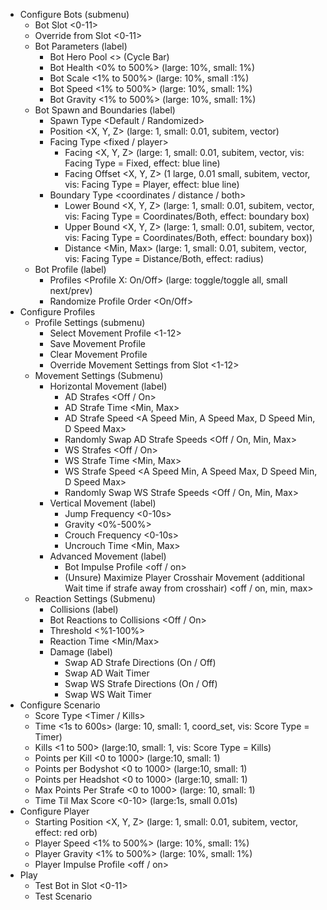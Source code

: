 * Configure Bots (submenu)
  * Bot Slot <0-11>
  * Override from Slot <0-11>
  * Bot Parameters (label)
    * Bot Hero Pool <> (Cycle Bar)
    * Bot Health <0% to 500%> (large: 10%, small: 1%)
    * Bot Scale <1% to 500%> (large: 10%, small :1%)
    * Bot Speed <1% to 500%> (large: 10%, small: 1%)
    * Bot Gravity <1% to 500%> (large: 10%, small: 1%)
  * Bot Spawn and Boundaries (label)
    * Spawn Type <Default / Randomized>
    * Position <X, Y, Z> (large: 1, small: 0.01, subitem, vector)
    * Facing Type <fixed / player>
      * Facing <X, Y, Z> (large: 1, small: 0.01, subitem, vector, vis: Facing Type = Fixed, effect: blue line)
      * Facing Offset <X, Y, Z> (1 large, 0.01 small, subitem, vector, vis: Facing Type = Player, effect: blue line)
    * Boundary Type <coordinates / distance / both>
      * Lower Bound <X, Y, Z> (large: 1, small: 0.01, subitem, vector, vis: Facing Type = Coordinates/Both, effect: boundary box)
      * Upper Bound <X, Y, Z> (large: 1, small: 0.01, subitem, vector, vis: Facing Type = Coordinates/Both, effect: boundary box))
      * Distance <Min, Max> (large: 1, small: 0.01, subitem, vector, vis: Facing Type = Distance/Both, effect: radius)
  * Bot Profile (label)
    * Profiles <Profile X: On/Off> (large: toggle/toggle all, small next/prev)
    * Randomize Profile Order <On/Off>
* Configure Profiles
  * Profile Settings (submenu)
    * Select Movement Profile <1-12>
    * Save Movement Profile
    * Clear Movement Profile
    * Override Movement Settings from Slot <1-12>
  * Movement Settings (Submenu)
    * Horizontal Movement (label)
      * AD Strafes <Off / On>
      * AD Strafe Time <Min, Max>
      * AD Strafe Speed <A Speed Min, A Speed Max, D Speed Min, D Speed Max>
      * Randomly Swap AD Strafe Speeds <Off / On, Min, Max>
      * WS Strafes <Off / On>
      * WS Strafe Time <Min, Max>
      * WS Strafe Speed <A Speed Min, A Speed Max, D Speed Min, D Speed Max>
      * Randomly Swap WS Strafe Speeds <Off / On, Min, Max>
    * Vertical Movement (label)
      * Jump Frequency <0-10s>
      * Gravity <0%-500%>
      * Crouch Frequency <0-10s>
      * Uncrouch Time <Min, Max>
    * Advanced Movement (label)
      * Bot Impulse Profile <off / on>
      * (Unsure) Maximize Player Crosshair Movement (additional Wait time if strafe away from crosshair) <off / on, min, max> 
  * Reaction Settings (Submenu)
    *  Collisions (label)
      * Bot Reactions to Collisions <Off / On>
      * Threshold <%1-100%>
      * Reaction Time <Min/Max>
    * Damage (label)
      * Swap AD Strafe Directions (On / Off)
      * Swap AD Wait Timer
      * Swap WS Strafe Directions (On / Off)
      * Swap WS Wait Timer
* Configure Scenario
  * Score Type <Timer / Kills>
  * Time <1s to 600s> (large: 10, small: 1, coord_set, vis: Score Type = Timer)
  * Kills <1 to 500> (large:10, small: 1, vis: Score Type = Kills)
  * Points per Kill <0 to 1000> (large:10, small: 1)
  * Points per Bodyshot <0 to 1000> (large:10, small: 1)
  * Points per Headshot <0 to 1000> (large:10, small: 1)
  * Max Points Per Strafe <0 to 1000> (large: 10, small: 1)
  * Time Til Max Score <0-10> (large:1s, small 0.01s)
* Configure Player
  * Starting Position <X, Y, Z> (large: 1, small: 0.01, subitem, vector, effect: red orb)
  * Player Speed <1% to 500%> (large: 10%, small: 1%)
  * Player Gravity <1% to 500%> (large: 10%, small: 1%)
  * Player Impulse Profile <off / on>
* Play
  * Test Bot in Slot <0-11>
  * Test Scenario